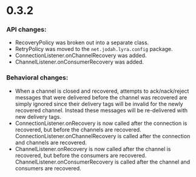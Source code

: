 # 0.3.2

### API changes:

* RecoveryPolicy was broken out into a separate class.
* RetryPolicy was moved to the `net.jodah.lyra.config` package.
* ConnectionListener.onChannelRecovery was added.
* ChannelListener.onConsumerRecovery was added.

### Behavioral changes:

* When a channel is closed and recovered, attempts to ack/nack/reject messages that were delivered before the channel was recovered are simply ignored since their delivery tags will be invalid for the newly recovered channel. Instead these messages will be re-delivered with new delivery tags.
* ConnectionListener.onRecovery is now called after the connection is recovered, but before the channels are recovered. ConnectionListener.onChannelRecovery is called after the connection and channels are recovered.
* ChannelListener.onRecovery is now called after the channel is recovered, but before the consumers are recovered. ChannelListener.onConsumerRecovery is called after the channel and consumers are recovered.